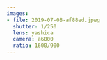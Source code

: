 ```yaml
---
images:
- file: 2019-07-08-af88ed.jpeg
  shutter: 1/250
  lens: yashica
  camera: a6000
  ratio: 1600/900
---
```

